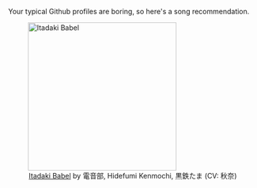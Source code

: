 Your typical Github profiles are boring, so here's a song recommendation.
<figure><img width="300" height="300" src="https://i.scdn.co/image/ab67616d0000b273f64db0120e22aa3adc6b233f" alt="Itadaki Babel" /><figcaption align="center"><a href="https://open.spotify.com/track/1W3u4os7jhqsy324GMYJfX" target="_blank">Itadaki Babel</a> by 電音部, Hidefumi Kenmochi, 黒鉄たま (CV: 秋奈)</figcaption></figure>
